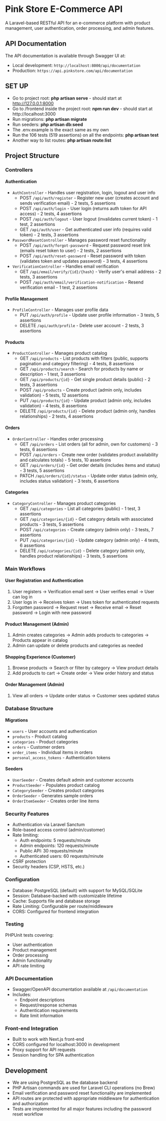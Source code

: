 # Pink Store E-Commerce API

A Laravel-based RESTful API for an e-commerce platform with product management, user authentication, order processing, and admin features.

## API Documentation

The API documentation is available through Swagger UI at:
- Local development: `http://localhost:8000/api/documentation`
- Production: `https://api.pinkstore.com/api/documentation`

## SET UP
- Go to project root: **php artisan serve** - should start at http://127.0.0.1:8000
- Go to /frontend inside the project root: **npm run dev** - should start at http://localhost:3000
- Run migrations: **php artisan migrate**
- Run seeders: **php artisan db:seed**
- The .env.example is the exact same as my own
- Run the 106 tests (519 assertions) on all the endpoints: **php artisan test**
- Another way to list routes: **php artisan route:list**

## Project Structure

### Controllers

#### Authentication
- `AuthController` - Handles user registration, login, logout and user info
  - POST `/api/auth/register` - Register new user (creates account and sends verification email) - 2 tests, 5 assertions
  - POST `/api/auth/login` - User login (returns auth token for API access) - 2 tests, 4 assertions
  - POST `/api/auth/logout` - User logout (invalidates current token) - 1 test, 2 assertions
  - GET `/api/auth/user` - Get authenticated user info (requires valid token) - 2 tests, 3 assertions
- `PasswordResetController` - Manages password reset functionality
  - POST `/api/auth/forgot-password` - Request password reset link (emails reset token to user) - 2 tests, 2 assertions
  - POST `/api/auth/reset-password` - Reset password with token (validates token and updates password) - 3 tests, 4 assertions
- `VerificationController` - Handles email verification
  - GET `/api/email/verify/{id}/{hash}` - Verify user's email address - 2 tests, 3 assertions
  - POST `/api/auth/email/verification-notification` - Resend verification email - 1 test, 2 assertions

#### Profile Management
- `ProfileController` - Manages user profile data
  - PUT `/api/auth/profile` - Update user profile information - 3 tests, 5 assertions
  - DELETE `/api/auth/profile` - Delete user account - 2 tests, 3 assertions

#### Products
- `ProductController` - Manages product catalog
  - GET `/api/products` - List products with filters (public, supports pagination and category filtering) - 4 tests, 8 assertions
  - GET `/api/products/search` - Search for products by name or description - 1 test, 3 assertions
  - GET `/api/products/{id}` - Get single product details (public) - 2 tests, 3 assertions
  - POST `/api/products` - Create product (admin only, includes validation) - 5 tests, 12 assertions
  - PUT `/api/products/{id}` - Update product (admin only, includes validation) - 4 tests, 8 assertions
  - DELETE `/api/products/{id}` - Delete product (admin only, handles relationships) - 2 tests, 4 assertions

#### Orders
- `OrderController` - Handles order processing
  - GET `/api/orders` - List orders (all for admin, own for customers) - 3 tests, 6 assertions
  - POST `/api/orders` - Create new order (validates product availability and calculates totals) - 5 tests, 10 assertions
  - GET `/api/orders/{id}` - Get order details (includes items and status) - 3 tests, 5 assertions
  - PATCH `/api/orders/{id}/status` - Update order status (admin only, includes status validation) - 3 tests, 6 assertions

#### Categories
- `CategoryController` - Manages product categories
  - GET `/api/categories` - List all categories (public) - 1 test, 3 assertions
  - GET `/api/categories/{id}` - Get category details with associated products - 3 tests, 5 assertions
  - POST `/api/categories` - Create category (admin only) - 3 tests, 7 assertions
  - PUT `/api/categories/{id}` - Update category (admin only) - 4 tests, 6 assertions
  - DELETE `/api/categories/{id}` - Delete category (admin only, handles product relationships) - 3 tests, 5 assertions

### Main Workflows

#### User Registration and Authentication
1. User registers → Verification email sent → User verifies email → User can log in
2. User logs in → Receives token → Uses token for authenticated requests
3. Forgotten password → Request reset → Receive email → Reset password → Login with new password

#### Product Management (Admin)
1. Admin creates categories → Admin adds products to categories → Products appear in catalog
2. Admin can update or delete products and categories as needed

#### Shopping Experience (Customer)
1. Browse products → Search or filter by category → View product details
2. Add products to cart → Create order → View order history and status

#### Order Management (Admin)
1. View all orders → Update order status → Customer sees updated status

### Database Structure

#### Migrations
- `users` - User accounts and authentication
- `products` - Product catalog
- `categories` - Product categories
- `orders` - Customer orders
- `order_items` - Individual items in orders
- `personal_access_tokens` - Authentication tokens

#### Seeders
- `UserSeeder` - Creates default admin and customer accounts
- `ProductSeeder` - Populates product catalog
- `CategorySeeder` - Creates product categories
- `OrderSeeder` - Generates sample orders
- `OrderItemSeeder` - Creates order line items

### Security Features

- Authentication via Laravel Sanctum
- Role-based access control (admin/customer)
- Rate limiting:
  - Auth endpoints: 5 requests/minute
  - Admin endpoints: 120 requests/minute
  - Public API: 30 requests/minute
  - Authenticated users: 60 requests/minute
- CSRF protection
- Security headers (CSP, HSTS, etc.)

### Configuration

- Database: PostgreSQL (default) with support for MySQL/SQLite
- Session: Database-backed with customizable lifetime
- Cache: Supports file and database storage
- Rate Limiting: Configurable per route/middleware
- CORS: Configured for frontend integration

### Testing

PHPUnit tests covering:
- User authentication
- Product management
- Order processing
- Admin functionality
- API rate limiting

### API Documentation

- Swagger/OpenAPI documentation available at `/api/documentation`
- Includes:
  - Endpoint descriptions
  - Request/response schemas
  - Authentication requirements
  - Rate limit information

### Front-end Integration

- Built to work with Next.js front-end
- CORS configured for localhost:3000 in development
- Proxy support for API requests
- Session handling for SPA authentication

## Development

- We are using PostgreSQL as the database backend
- PHP Artisan commands are used for Laravel CLI operations (no Brew)
- Email verification and password reset functionality are implemented
- API routes are protected with appropriate middleware for authentication and authorization
- Tests are implemented for all major features including the password reset workflow
